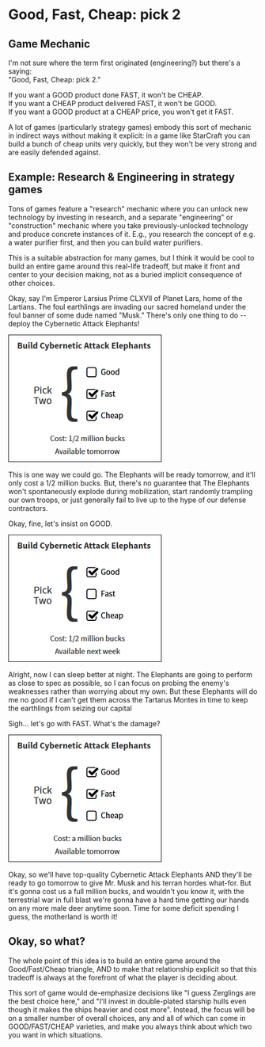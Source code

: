# Good, Fast, Cheap: pick 2

## Game Mechanic

I'm not sure where the term first originated (engineering?) but there's a 
saying:  
"Good, Fast, Cheap: pick 2."

If you want a GOOD product done FAST, it won't be CHEAP.  
If you want a CHEAP product delivered FAST, it won't be GOOD.  
If you want a GOOD product at a CHEAP price, you won't get it FAST.  

A lot of games (particularly strategy games) embody this sort of mechanic in
indirect ways without making it explicit: in a game like StarCraft you can 
build a bunch of cheap units very quickly, but they won't be very strong and are
easily defended against.

## Example: Research & Engineering in strategy games

Tons of games feature a "research" mechanic where you can unlock new technology
by investing in research, and a separate "engineering" or "construction"
mechanic where you take previously-unlocked technology and produce concrete
instances of it. E.g., you research the concept of e.g. a water purifier first, 
and then you can build water purifiers.

This is a suitable abstraction for many games, but I think it would be cool to
build an entire game around this real-life tradeoff, but make it front and
center to your decision making, not as a buried implicit consequence of other
choices.

Okay, say I'm Emperor Larsius Prime CLXVII of Planet Lars, home of the Lartians. The foul
earthlings are invading our sacred homeland under the foul banner of some dude named
"Musk." There's only one thing to do -- deploy the Cybernetic Attack Elephants!

![](example_fast_cheap.png)

This is one way we could go. The Elephants will be ready tomorrow, and it'll
only cost a 1/2 million bucks. But, there's no guarantee that The Elephants
won't spontaneously explode during mobilization, start randomly trampling our
own troops, or just generally fail to live up to the hype of our defense 
contractors.

Okay, fine, let's insist on GOOD.

![](example_good_cheap.png)

Alright, now I can sleep better at night. The Elephants are going to perform as
close to spec as possible, so I can focus on probing the enemy's weaknesses
rather than worrying about my own. But these Elephants will do me no good if I
can't get them across the Tartarus Montes in time to keep the earthlings from
seizing our capital

Sigh... let's go with FAST. What's the damage?

![](example_good_fast.png)

Okay, so we'll have top-quality Cybernetic Attack Elephants AND they'll be ready
to go tomorrow to give Mr. Musk and his terran hordes what-for. But it's gonna
cost us a full million bucks, and wouldn't you know it, with the terrestrial
war in full blast we're gonna have a hard time getting our hands on any more
male deer anytime soon. Time for some deficit spending I guess, the motherland
is worth it!

## Okay, so what?

The whole point of this idea is to build an entire game around the Good/Fast/Cheap
triangle, AND to make that relationship explicit so that this tradeoff is
always at the forefront of what the player is deciding about.

This sort of game would de-emphasize decisions like "I guess Zerglings are the
best choice here," and "I'll invest in double-plated starship hulls even though 
it makes the ships heavier and cost more". Instead, the focus will be on a smaller
number of overall choices, any and all of which can come in GOOD/FAST/CHEAP varieties, 
and make you always think about which two you want in which situations.
